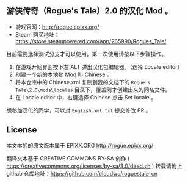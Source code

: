## 游侠传奇（Rogue's Tale）2.0 的汉化 Mod 。

* 游戏官网：http://rogue.epixx.org/
* Steam 购买地址：https://store.steampowered.com/app/265990/Rogues_Tale/

目前需要选择测试分支才可以使用。第一次使用请按以下步骤操作。

1. 在游戏开始界面按下左 ALT 弹出汉化包编辑器。（选择 Locale editor）
2. 创建一个新的本地化 Mod 叫 Chinese 。
3. 将本仓库中的 Chinese.xml 复制到我的文档下的 `Rogue's Tale\2.0\mods\locales` 目录下，覆盖刚才创建出来的同名文件。
4. 在 Locale editor 中，右键选择 Chinese 点击 Set locale 。

想参加汉化的同学，可以对 `English.xml.txt` 提交修改 PR 。

## License

本文本的的原文版本属于 EPIXX.ORG http://rogue.epixx.org/

翻译文本基于 CREATIVE COMMONS BY-SA 创作 ( https://creativecommons.org/licenses/by-sa/3.0/deed.zh ) 转载请附上 github 仓库地址：https://github.com/cloudwu/roguestale_cn
